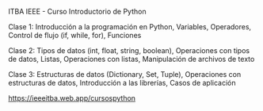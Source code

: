 ITBA IEEE - Curso Introductorio de Python

Clase 1: Introducción a la programación en Python, Variables, Operadores, Control de flujo (if, while, for), Funciones

Clase 2: Tipos de datos (int, float, string, boolean), Operaciones con tipos de datos, Listas, Operaciones con listas, Manipulación de archivos de texto

Clase 3: Estructuras de datos (Dictionary, Set, Tuple), Operaciones con estructuras de datos, Introducción a las librerías, Casos de aplicación

https://ieeeitba.web.app/cursospython 
